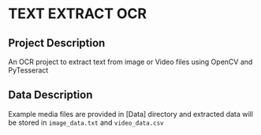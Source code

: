 TEXT EXTRACT OCR
===========================================

## Project Description
An OCR project to extract text from image or Video files using OpenCV and PyTesseract

## Data Description
Example media files are provided in [Data] directory and extracted data will be stored in `image_data.txt` and `video_data.csv`